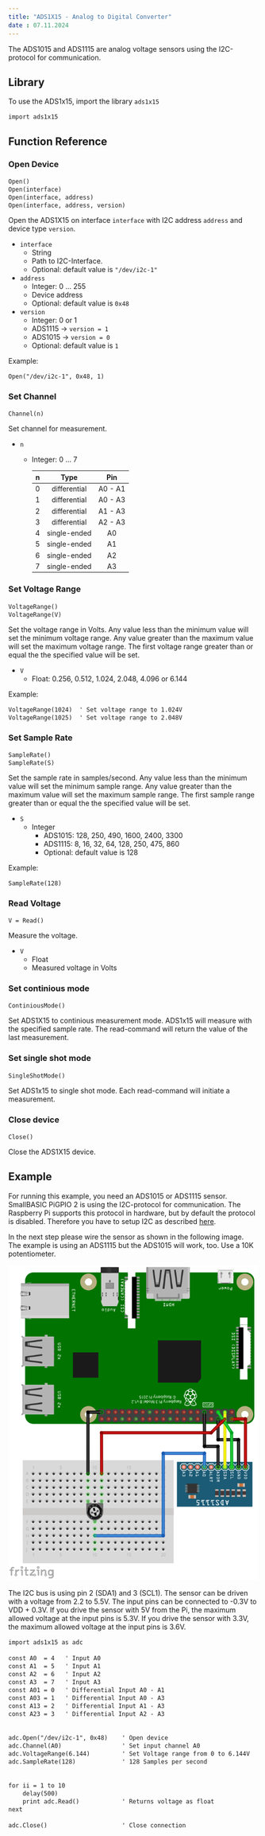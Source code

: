 ```yaml
---
title: "ADS1X15 - Analog to Digital Converter"
date : 07.11.2024
---
```


The ADS1015 and ADS1115 are analog voltage sensors using the I2C-protocol for communication.

## Library

To use the ADS1x15, import the library `ads1x15`

```SmallBASIC
import ads1x15
```

## Function Reference

### Open Device

```
Open()
Open(interface)
Open(interface, address)
Open(interface, address, version)
```

Open the ADS1X15 on interface `interface` with I2C address `address`
and device type `version`.


- `interface`
  - String
  - Path to I2C-Interface.
  - Optional: default value is `"/dev/i2c-1"`
- `address`
  - Integer: 0 ... 255
  - Device address
  - Optional: default value is `0x48`
- `version`
  - Integer: 0 or 1
  - ADS1115 -> `version = 1`
  - ADS1015 -> `version = 0`
  - Optional: default value is `1`

Example:

```SmallBASIC
Open("/dev/i2c-1", 0x48, 1)
```

### Set Channel

```
Channel(n)
```

Set channel for measurement. 

- `n`
  - Integer: 0 ... 7

    | n | Type         | Pin     |
    |:-:|:------------:|:-------:|
    | 0 | differential | A0 - A1 | 
    | 1 | differential | A0 - A3 |
    | 2 | differential | A1 - A3 |
    | 3 | differential | A2 - A3 |
    | 4 | single-ended | A0      |
    | 5 | single-ended | A1      |
    | 6 | single-ended | A2      |
    | 7 | single-ended | A3      |

### Set Voltage Range

```
VoltageRange()
VoltageRange(V)
```

Set the voltage range in Volts. Any value less than the minimum value will
set the minimum voltage range. Any value greater than the maximum value
will set the maximum voltage range. The first voltage range greater than
or equal the the specified value will be set.

- `V`
  - Float: 0.256, 0.512, 1.024, 2.048, 4.096 or 6.144

Example:

```SamallBASIC
VoltageRange(1024)  ' Set voltage range to 1.024V
VoltageRange(1025)  ' Set voltage range to 2.048V
```

### Set Sample Rate

```
SampleRate()
SampleRate(S)
```

Set the sample rate in samples/second. Any value less than the minimum value
will set the minimum sample range. Any value greater than the maximum value
will set the maximum sample range. The first sample range greater than or
equal the the specified value will be set.

- `S`
  - Integer
    - ADS1015: 128, 250, 490, 1600, 2400, 3300
    - ADS1115: 8, 16, 32, 64, 128, 250, 475, 860
    - Optional: default value is 128

Example:

```SmallBASIC
SampleRate(128)
```

### Read Voltage

```
V = Read()
```

Measure the voltage.

- `V`
  - Float
  - Measured voltage in Volts



### Set continious mode

```
ContiniousMode()
```

Set ADS1X15 to continious measurement mode. ADS1x15 will measure with the
specified sample rate. The read-command will return the value of the last
measurement.


### Set single shot mode

```
SingleShotMode()
```

Set ADS1x15 to single shot mode. Each read-command will initiate a
measurement.

### Close device

```
Close()
```

Close the ADS1X15 device.


## Example

For running this example, you need an ADS1015 or ADS1115 sensor. SmallBASIC
PiGPIO 2 is using the I2C-protocol for communication. The Raspberry Pi
supports this protocol in hardware, but by default the protocol is disabled.
Therefore you have to setup I2C as described [here](./setupi2c.html).

In the next step please wire the sensor as shown in the following image.
The example is using an ADS1115 but the ADS1015 will work, too. Use a 10K
potentiometer.

![Wiring ads1115](./images/ads1115_wiring.png)

The I2C bus is using pin 2 (SDA1) and 3 (SCL1). The sensor can be driven with a voltage from 2.2 to 5.5V. The input pins can be connected to -0.3V to VDD + 0.3V. If you drive the sensor with 5V from the Pi, the maximum allowed voltage at the input pins is 5.3V. If you drive the sensor with 3.3V, the maximum allowed voltage at the input pins is 3.6V.

```SmallBasic
import ads1x15 as adc

const A0  = 4   ' Input A0
const A1  = 5   ' Input A1
const A2  = 6   ' Input A2
const A3  = 7   ' Input A3
const A01 = 0   ' Differential Input A0 - A1
const A03 = 1   ' Differential Input A0 - A3
const A13 = 2   ' Differential Input A1 - A3
const A23 = 3   ' Differential Input A2 - A3


adc.Open("/dev/i2c-1", 0x48)    ' Open device
adc.Channel(A0)                 ' Set input channel A0
adc.VoltageRange(6.144)         ' Set Voltage range from 0 to 6.144V
adc.SampleRate(128)             ' 128 Samples per second


for ii = 1 to 10
    delay(500)
    print adc.Read()            ' Returns voltage as float
next

adc.Close()                     ' Close connection
```
